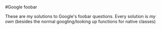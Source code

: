 #Google foobar

These are my solutions to Google's foobar questions. Every solution is *my own* (besides the normal googling/looking up functions for native classes)